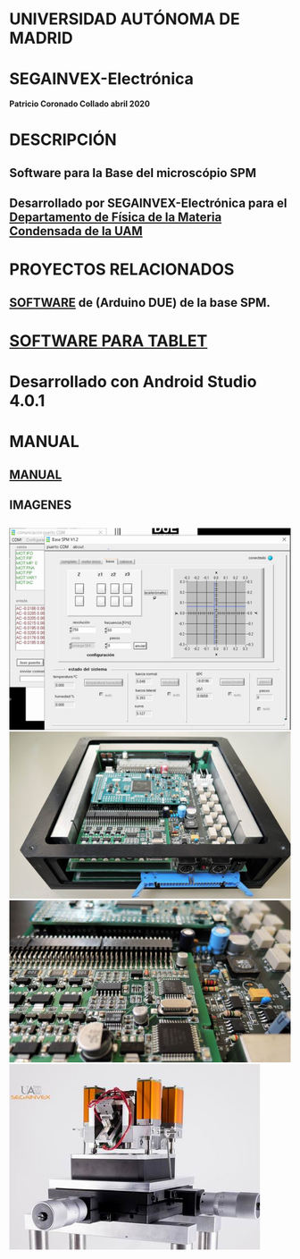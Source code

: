 # UNIVERSIDAD AUTÓNOMA DE MADRID
# SEGAINVEX-Electrónica
**Patricio Coronado Collado abril 2020**
# DESCRIPCIÓN
## Software para la Base del microscópio SPM 
## Desarrollado por SEGAINVEX-Electrónica para el [Departamento de Física de la Materia Condensada de la UAM](https://www.fmc.uam.es/research/nano-spm-lab/)

# PROYECTOS RELACIONADOS
## [SOFTWARE](https://github.com/PatricioCoronado/Base-SPM-Arduino-DUE-V1.2) de (Arduino DUE) de la base SPM.
# [SOFTWARE PARA TABLET](https://github.com/PatricioCoronado/Base-SPM-tablet)
# Desarrollado con Android Studio 4.0.1
# MANUAL
## [MANUAL](https://github.com/PatricioCoronado/Base-SPM-Arduino-DUE-V1.2/blob/version_1_2/ficheros/Manual.pdf)
## IMAGENES
##
![app](https://github.com/PatricioCoronado/Base-SPM-CVI/blob/version_final/ficheros/imagen0.png "app")
![base](https://github.com/PatricioCoronado/Base-SPM-CVI/blob/version_final/ficheros/imagen1.png "base")
![PCB_A](https://github.com/PatricioCoronado/Base-SPM-CVI/blob/version_final/ficheros/imagen2.png "PCB_A")
![cabeza](https://github.com/PatricioCoronado/Base-SPM-CVI/blob/version_final/ficheros/imagen3.jpg "cabeza")



